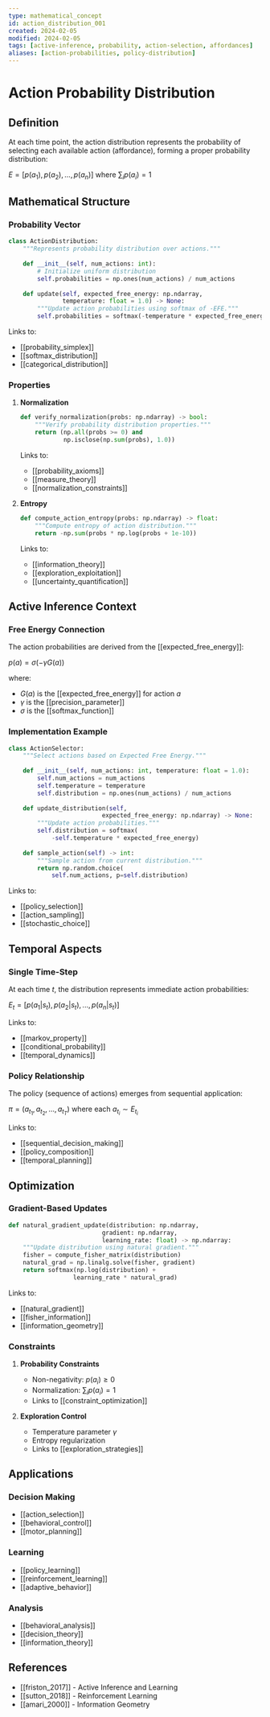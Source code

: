 ```yaml
---
type: mathematical_concept
id: action_distribution_001
created: 2024-02-05
modified: 2024-02-05
tags: [active-inference, probability, action-selection, affordances]
aliases: [action-probabilities, policy-distribution]
---
```


# Action Probability Distribution

## Definition
At each time point, the action distribution represents the probability of selecting each available action (affordance), forming a proper probability distribution:

$E = [p(a_1), p(a_2), ..., p(a_n)]$ where $\sum_i p(a_i) = 1$

## Mathematical Structure

### Probability Vector
```python
class ActionDistribution:
    """Represents probability distribution over actions."""
    
    def __init__(self, num_actions: int):
        # Initialize uniform distribution
        self.probabilities = np.ones(num_actions) / num_actions
        
    def update(self, expected_free_energy: np.ndarray,
               temperature: float = 1.0) -> None:
        """Update action probabilities using softmax of -EFE."""
        self.probabilities = softmax(-temperature * expected_free_energy)
```

Links to:
- [[probability_simplex]]
- [[softmax_distribution]]
- [[categorical_distribution]]

### Properties
1. **Normalization**
   ```python
   def verify_normalization(probs: np.ndarray) -> bool:
       """Verify probability distribution properties."""
       return (np.all(probs >= 0) and 
               np.isclose(np.sum(probs), 1.0))
   ```
   Links to:
   - [[probability_axioms]]
   - [[measure_theory]]
   - [[normalization_constraints]]

2. **Entropy**
   ```python
   def compute_action_entropy(probs: np.ndarray) -> float:
       """Compute entropy of action distribution."""
       return -np.sum(probs * np.log(probs + 1e-10))
   ```
   Links to:
   - [[information_theory]]
   - [[exploration_exploitation]]
   - [[uncertainty_quantification]]

## Active Inference Context

### Free Energy Connection
The action probabilities are derived from the [[expected_free_energy]]:

$p(a) = \sigma(-\gamma G(a))$

where:
- $G(a)$ is the [[expected_free_energy]] for action $a$
- $\gamma$ is the [[precision_parameter]]
- $\sigma$ is the [[softmax_function]]

### Implementation Example
```python
class ActionSelector:
    """Select actions based on Expected Free Energy."""
    
    def __init__(self, num_actions: int, temperature: float = 1.0):
        self.num_actions = num_actions
        self.temperature = temperature
        self.distribution = np.ones(num_actions) / num_actions
    
    def update_distribution(self, 
                          expected_free_energy: np.ndarray) -> None:
        """Update action probabilities."""
        self.distribution = softmax(
            -self.temperature * expected_free_energy)
    
    def sample_action(self) -> int:
        """Sample action from current distribution."""
        return np.random.choice(
            self.num_actions, p=self.distribution)
```

Links to:
- [[policy_selection]]
- [[action_sampling]]
- [[stochastic_choice]]

## Temporal Aspects

### Single Time-Step
At each time $t$, the distribution represents immediate action probabilities:

$E_t = [p(a_1|s_t), p(a_2|s_t), ..., p(a_n|s_t)]$

Links to:
- [[markov_property]]
- [[conditional_probability]]
- [[temporal_dynamics]]

### Policy Relationship
The policy (sequence of actions) emerges from sequential application:

$\pi = (a_{t_1}, a_{t_2}, ..., a_{t_T})$ where each $a_{t_i} \sim E_{t_i}$

Links to:
- [[sequential_decision_making]]
- [[policy_composition]]
- [[temporal_planning]]

## Optimization

### Gradient-Based Updates
```python
def natural_gradient_update(distribution: np.ndarray,
                          gradient: np.ndarray,
                          learning_rate: float) -> np.ndarray:
    """Update distribution using natural gradient."""
    fisher = compute_fisher_matrix(distribution)
    natural_grad = np.linalg.solve(fisher, gradient)
    return softmax(np.log(distribution) + 
                  learning_rate * natural_grad)
```

Links to:
- [[natural_gradient]]
- [[fisher_information]]
- [[information_geometry]]

### Constraints
1. **Probability Constraints**
   - Non-negativity: $p(a_i) \geq 0$
   - Normalization: $\sum_i p(a_i) = 1$
   - Links to [[constraint_optimization]]

2. **Exploration Control**
   - Temperature parameter $\gamma$
   - Entropy regularization
   - Links to [[exploration_strategies]]

## Applications

### Decision Making
- [[action_selection]]
- [[behavioral_control]]
- [[motor_planning]]

### Learning
- [[policy_learning]]
- [[reinforcement_learning]]
- [[adaptive_behavior]]

### Analysis
- [[behavioral_analysis]]
- [[decision_theory]]
- [[information_theory]]

## References
- [[friston_2017]] - Active Inference and Learning
- [[sutton_2018]] - Reinforcement Learning
- [[amari_2000]] - Information Geometry 